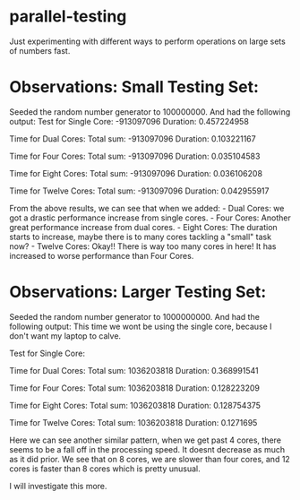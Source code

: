 # parallel-testing
Just experimenting with different ways to perform operations on large sets of numbers fast. 

# Observations: Small Testing Set:
Seeded the random number generator to 100000000. And had the following output:
Test for Single Core:
-913097096
Duration: 0.457224958

Time for Dual Cores:
Total sum: -913097096
Duration: 0.103221167

Time for Four Cores:
Total sum: -913097096
Duration: 0.035104583

Time for Eight Cores:
Total sum: -913097096
Duration: 0.036106208

Time for Twelve Cores:
Total sum: -913097096
Duration: 0.042955917

From the above results, we can see that when we added:
    - Dual Cores: we got a drastic performance increase from single cores. 
    - Four Cores: Another great performance increase from dual cores.
    - Eight Cores: The duration starts to increase, maybe there is to many cores tackling a "small" task now? 
    - Twelve Cores: Okay!! There is way too many cores in here! It has increased to worse performance than Four Cores. 



# Observations: Larger Testing Set:
Seeded the random number generator to 1000000000. And had the following output:
This time we wont be using the single core, because I don't want my laptop to calve.

Test for Single Core:

Time for Dual Cores:
Total sum: 1036203818
Duration: 0.368991541

Time for Four Cores:
Total sum: 1036203818
Duration: 0.128223209

Time for Eight Cores:
Total sum: 1036203818
Duration: 0.128754375

Time for Twelve Cores:
Total sum: 1036203818
Duration: 0.1271695

Here we can see another similar pattern, when we get past 4 cores, there seems to be a fall off in the processing speed. 
It doesnt decrease as much as it did prior. We see that on 8 cores, we are slower than four cores, and 12 cores is faster than 8 cores which is pretty unusual. 

I will investigate this more. 
